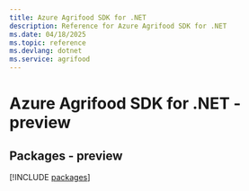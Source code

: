 ```yaml
---
title: Azure Agrifood SDK for .NET
description: Reference for Azure Agrifood SDK for .NET
ms.date: 04/18/2025
ms.topic: reference
ms.devlang: dotnet
ms.service: agrifood
---
```

# Azure Agrifood SDK for .NET - preview
## Packages - preview
[!INCLUDE [packages](agrifood-index.md)]